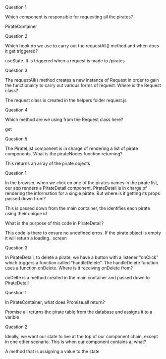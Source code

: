 Question 1

Which component is responsible for requesting all the pirates?

PirateContainer

Question 2

Which hook do we use to carry out the requestAll() method and when does it get triggered?

useState. It is triggered when a request is made to /pirates

Question 3

The requestAll() method creates a new instance of Request in order to gain the functionality to carry out various forms of request. Where is the Request class?

The request class is created in the helpers folder request.js

Question 4

Which method are we using from the Request class here?

get

Question 5

The PirateList component is in charge of rendering a list of pirate components. What is the pirateNodes function returning?

This returns an array of the pirate objects

Question 1

In the browser, when we click on one of the pirates names in the pirate list, our app renders a PirateDetail component. PirateDetail is in charge of rendering the information for a single pirate. But where is it getting its props passed down from?

This is passed down from the main container, the identifies each pirate using their unique id

What is the purpose of this code in PirateDetail?

This code is there to ensure no undefined erros. If the pirate object is empty it will return a loading.. screen

Question 3

In PirateDetail, to delete a pirate, we have a button with a listener "onClick" which triggers a function called "handleDelete". The handleDelete function uses a function onDelete. Where is it receiving onDelete from?

onDelte is a method created in the main container and passed down to PirateDetail

Question 1

In PirateContainer, what does Promise.all return?

Promise all returns the pirate table from the database and assigns it to a varible 

Question 2

Ideally, we want our state to live at the top of our component chain, except in one other scenario. This is when our component contains a, what? 

A method that is assigning a value to the state

